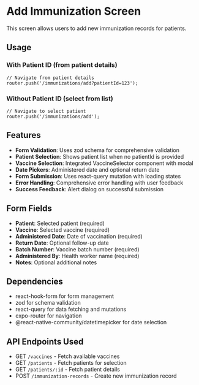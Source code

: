# Add Immunization Screen

This screen allows users to add new immunization records for patients.

## Usage

### With Patient ID (from patient details)
```tsx
// Navigate from patient details
router.push('/immunizations/add?patientId=123');
```

### Without Patient ID (select from list)
```tsx
// Navigate to select patient
router.push('/immunizations/add');
```

## Features

- **Form Validation**: Uses zod schema for comprehensive validation
- **Patient Selection**: Shows patient list when no patientId is provided
- **Vaccine Selection**: Integrated VaccineSelector component with modal
- **Date Pickers**: Administered date and optional return date
- **Form Submission**: Uses react-query mutation with loading states
- **Error Handling**: Comprehensive error handling with user feedback
- **Success Feedback**: Alert dialog on successful submission

## Form Fields

- **Patient**: Selected patient (required)
- **Vaccine**: Selected vaccine (required)
- **Administered Date**: Date of vaccination (required)
- **Return Date**: Optional follow-up date
- **Batch Number**: Vaccine batch number (required)
- **Administered By**: Health worker name (required)
- **Notes**: Optional additional notes

## Dependencies

- react-hook-form for form management
- zod for schema validation
- react-query for data fetching and mutations
- expo-router for navigation
- @react-native-community/datetimepicker for date selection

## API Endpoints Used

- GET `/vaccines` - Fetch available vaccines
- GET `/patients` - Fetch patients for selection
- GET `/patients/:id` - Fetch patient details
- POST `/immunization-records` - Create new immunization record